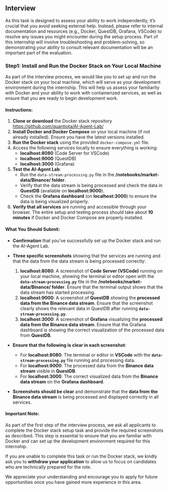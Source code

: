 
## Interview

As this task is designed to assess your ability to work independently, it’s crucial that you avoid seeking external help. Instead, please refer to internal documentation and resources (e.g., Docker, QuestDB, Grafana, VSCode) to resolve any issues you might encounter during the setup process. Part of this internship will involve troubleshooting and problem-solving, so demonstrating your ability to consult relevant documentation will be an important part of the evaluation.


### Step1: Install and Run the Docker Stack on Your Local Machine

As part of the interview process, we would like you to set up and run the Docker stack on your local machine, which will serve as your development environment during the internship. This will help us assess your familiarity with Docker and your ability to work with containerized services, as well as ensure that you are ready to begin development work.

#### Instructions:
1. **Clone or download** the Docker stack repository 
 https://github.com/quantiota/AI-Agent-Lab/
2. **Install Docker and Docker Compose** on your local machine (if not already installed). Ensure you have the latest versions installed.
3. **Run the Docker stack** using the provided `docker-compose.yml` file.
4. Access the following services locally to ensure everything is working:
   - **localhost:8080** (Code Server for VSCode)
   - **localhost:9000** (QuestDB)
   - **localhost:3000** (Grafana)
5. **Test the AI-Agent Lab**:
   - Run the `data-stream-processing.py` file in the **/notebooks/market-data/Binance/ folder**.
   - Verify that the data stream is being processed and check the data in **QuestDB** (available on **localhost:9000**).
   - Check the **Grafana dashboard** (on **localhost:3000**) to ensure the data is being visualized properly.
6. **Verify that all services** are running and accessible through your browser. The entire setup and testing process should take about **10 minutes** if Docker and Docker Compose are properly installed.


#### What You Should Submit:
- **Confirmation** that you’ve successfully set up the Docker stack and run the AI-Agent Lab.
- **Three specific screenshots** showing that the services are running and that the data from the data stream is being processed correctly:
  1. **localhost:8080**: A screenshot of **Code Server (VSCode)** running on your local machine, showing the terminal or editor open with the **`data-stream-processing.py`** file in the **/notebooks/market-data/Binance/ folder**. Ensure that the terminal output shows that the data stream has started processing.
  2. **localhost:9000**: A screenshot of **QuestDB** showing the **processed data from the Binance data stream**. Ensure that the screenshot clearly shows the relevant data in QuestDB after running **`data-stream-processing.py`**.
  3. **localhost:3000**: A screenshot of **Grafana** visualizing the **processed data from the Binance data stream**. Ensure that the Grafana dashboard is showing the correct visualization of the processed data from **QuestDB**.

- **Ensure that the following is clear in each screenshot**:
   - For **localhost:8080**: The terminal or editor in **VSCode** with the **`data-stream-processing.py`** file running and processing data.
   - For **localhost:9000**: The processed data from the **Binance data stream** visible in **QuestDB**.
   - For **localhost:3000**: The correct visualized data from the **Binance data stream** on the **Grafana dashboard**.

- **Screenshots should be clear** and demonstrate that the **data from the Binance data stream** is being processed and displayed correctly in all services.




 #### Important Note:

As part of the first step of the interview process, we ask all applicants to complete the Docker stack setup task and provide the required screenshots as described. This step is essential to ensure that you are familiar with Docker and can set up the development environment required for this internship.

If you are unable to complete this task or run the Docker stack, we kindly ask you to **withdraw your application** to allow us to focus on candidates who are technically prepared for the role.

We appreciate your understanding and encourage you to apply for future opportunities once you have gained more experience in this area.
